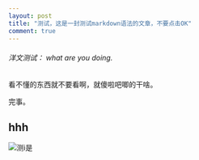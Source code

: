 ```yaml
---
layout: post 
title: "测试，这是一封测试markdown语法的文章，不要点击OK" 
comment: true 
---
```


###### 洋文测试： what are you doing.

看不懂的东西就不要看啊，就傻啦吧唧的干啥。

完事。
## hhh
![测i是](https://github.com/sunningdaily/weeklyfeed/blob/master/assets/images/timg.jpg) 
